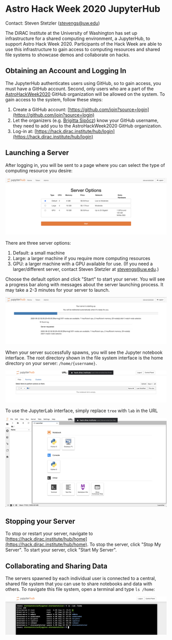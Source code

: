 # Astro Hack Week 2020 JupyterHub

Contact: Steven Stetzler ([stevengs@uw.edu](mailto:stevengs@uw.edu))

The DiRAC Institute at the University of Washington has set up infrastructure for a shared computing environment, a JupyterHub, to support Astro Hack Week 2020. Participants of the Hack Week are able to use this infrastructure to gain access to computing resources and shared file systems to showcase demos and collaborate on hacks.

## Obtaining an Account and Logging In

The JupyterHub authenticates users using GitHub, so to gain access, you must have a GitHub account. Second, only users who are a part of the [AstroHackWeek2020](https://github.com/AstroHackWeek2020) GitHub organization will be allowed on the system. To gain access to the system, follow these steps:

1. Create a GitHub account: [https://github.com/join?source=login](https://github.com/join?source=login)
2. Let the organizers (e.g. [Brigitta Sipőcz](mailto:brigitta.sipocz+AHW2020@gmail.com)) know your GitHub username, they need to add you to the AstroHackWeek2020 GitHub organization.
3. Log-in at: [https://hack.dirac.institute/hub/login](https://hack.dirac.institute/hub/login)

## Launching a Server

After logging in, you will be sent to a page where you can select the type of computing resource you desire:

![The JupyterHub Spawn page](img/hub_spawn.png)

There are three server options:
1. Default: a small machine
2. Large: a larger machine if you require more computing resources
3. GPU: a larger machine with a GPU available for use.
(If you need a larger/different server, contact Steven Stetzler at [stevengs@uw.edu](mailto:stevengs@uw.edu).)

Choose the default option and click "Start" to start your server. You will see a progress bar along with messages about the server launching process. It may take a 2-3 minutes for your server to launch.

![The spawn progress bar](img/hub_spawn_progress.png)

When your server successfully spawns, you will see the Jupyter notebook interface. The root directory shown in the file system interface is the home directory on your server: `/home/{username}`.

![The Jupyter notebook interface](img/notebook_interface.png)

To use the JupyterLab interface, simply replace `tree` with `lab` in the URL

![The JupyterLab interface](img/lab_interface.png)

## Stopping your Server

To stop or restart your server, navigate to [https://hack.dirac.institute/hub/home](https://hack.dirac.institute/hub/home). To stop the server, click "Stop My Server". To start your server, click "Start My Server".

## Collaborating and Sharing Data

The servers spawned by each individual user is connected to a central, shared file system that you can use to share notebooks and data with others. To navigate this file system, open a terminal and type `ls /home`:

![Viewing the shared file system in a terminal](img/home_directories.png)


